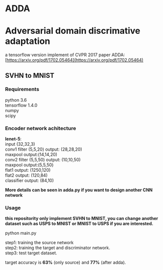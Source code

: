 # ADDA
# Adversarial domain discrimative adaptation

a tensorflow version implement of CVPR 2017 paper ADDA: [https://arxiv.org/pdf/1702.05464](https://arxiv.org/pdf/1702.05464)

## SVHN to MNIST
### Requirements
python 3.6</br>
tensorflow 1.4.0</br>
numpy</br>
scipy</br>

### Encoder network achitecture
**lenet-5**:</br>
input (32,32,3)</br>
conv1 filter (5,5,20)  output: (28,28,20)</br>
maxpool output:(14,14,20)</br>
conv2 filter (5,5,50)  output: (10,10,50)</br>
maxpool output:(5,5,50)</br>
flat1  output: (1250,120)</br>
flat2 output: (120,84)</br>
classifier output: (84,10)</br>

**More details can be seen in adda.py if you want to design another CNN network</br>**

### Usage
**this repositority only implement SVHN to MNIST, you can change another dataset such as USPS to MNIST or MNIST to USPS
if you are interested.</br>**

python main.py</br>

step1: training the source network</br>
step2: training the target and discriminator network.</br>
step3: test target dataset.</br>

target accuracy is **63%** (only source) and **77%** (after adda).